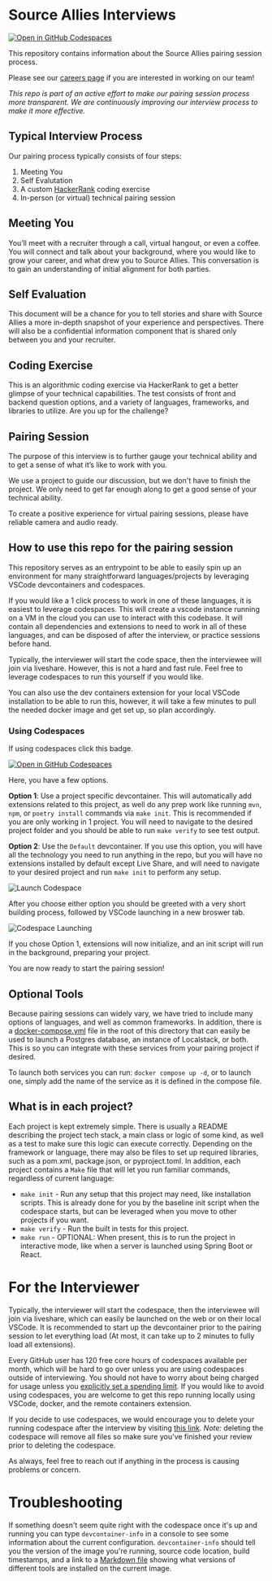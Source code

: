 # Source Allies Interviews

[![Open in GitHub Codespaces](https://github.com/codespaces/badge.svg)](https://github.com/codespaces/new?hide_repo_select=true&ref=main&repo=704560088&skip_quickstart=true)

This repository contains information about the Source Allies pairing session process.

Please see our [careers page](https://www.sourceallies.com/careers/) if you are interested in working on our team!

_This repo is part of an active effort to make our pairing session process more transparent. We are continuously improving our interview process to make it more effective._

## Typical Interview Process

Our pairing process typically consists of four steps:

1. Meeting You
2. Self Evalutation
3. A custom [HackerRank](https://www.hackerrank.com/) coding exercise
4. In-person (or virtual) technical pairing session 

## Meeting You

You’ll meet with a recruiter through a call, virtual hangout, or even a coffee. You will connect and talk about your background, where you would like to grow your career, and what drew you to Source Allies. This conversation is to gain an understanding of initial alignment for both parties.

## Self Evaluation

This document will be a chance for you to tell stories and share with Source Allies a more in-depth snapshot of your experience and perspectives. There will also be a confidential information component that is shared only between you and your recruiter. 

## Coding Exercise

This is an algorithmic coding exercise via HackerRank to get a better glimpse of your technical capabilities. The test consists of front and backend question options, and a variety of languages, frameworks, and libraries to utilize. Are you up for the challenge?

## Pairing Session

The purpose of this interview is to further gauge your technical ability and to get a sense of what it’s like to work with you. 

We use a project to guide our discussion, but we don't have to finish the project. We only need to get far enough along to get a good sense of your technical ability.

To create a positive experience for virtual pairing sessions, please have reliable camera and audio ready.

## How to use this repo for the pairing session

This repository serves as an entrypoint to be able to easily spin up an environment for many straightforward languages/projects by leveraging VSCode devcontainers and codespaces.

If you would like a 1 click process to work in one of these languages, it is easiest to leverage codespaces. This will create a vscode instance running on a VM in the cloud you can use to interact with this codebase.  It will contain all dependencies and extensions to need to work in all of these languages, and can be disposed of after the interview, or practice sessions before hand.

Typically, the interviewer will start the code space, then the interviewee will join via liveshare. However, this is not a hard and fast rule. Feel free to leverage codespaces to run this yourself if you would like.

You can also use the dev containers extension for your local VSCode installation to be able to run this, however, it will take a few minutes to pull the needed docker image and get set up, so plan accordingly.


### Using Codespaces

If using codespaces click this badge.

[![Open in GitHub Codespaces](https://github.com/codespaces/badge.svg)](https://github.com/codespaces/new?hide_repo_select=true&ref=main&repo=704560088&skip_quickstart=true)

Here, you have a few options.

__Option 1__: Use a project specific devcontainer.  This will automatically add extensions related to this project, as well do any prep work like running `mvn`, `npm`, or `poetry install` commands via `make init`.  This is recommended if you are only working in 1 project. You will need to navigate to the desired project folder and you should be able to run `make verify` to see test output.

__Option 2__: Use the `Default` devcontainer.  If you use this option, you will have all the technology you need to run anything in the repo, but you will have no extensions installed by default except Live Share, and will need to navigate to your desired project and run `make init` to perform any setup.

![Launch Codespace](resources/media/LaunchCodespace.png)

After you choose either option you should be greeted with a very short building process, followed by VSCode launching in a new broswer tab.

![Codespace Launching](resources/media/CodespaceLaunching.png)

If you chose Option 1, extensions will now initialize, and an init script will run in the background, preparing your project.

You are now ready to start the pairing session!

## Optional Tools

Because pairing sessions can widely vary, we have tried to include many options of languages, and well as common frameworks. In addition, there is a [docker-compose.yml](docker-compose.yml) file in the root of this directory that can easily be used to launch a Postgres database, an instance of Localstack, or both.  This is so you can integrate with these services from your pairing project if desired.

To launch both services you can run: `docker compose up -d`, or to launch one, simply add the name of the service as it is defined in the compose file.

## What is in each project?

Each project is kept extremely simple.  There is usually a README describing the project tech stack, a main class or logic of some kind, as well as a test to make sure this logic can execute correctly.  Depending on the framework or language, there may also be files to set up required libraries, such as a pom.xml, package.json, or pyproject.toml.  In addition, each project contains a `Make` file that will let you run familiar commands, regardless of current language:

- `make init` - Run any setup that this project may need, like installation scripts.  This is already done for you by the baseline init script when the codespace starts, but can be leveraged when you move to other projects if you want.
- `make verify` -  Run the built in tests for this project.
- `make run` - OPTIONAL: When present, this is to run the project in interactive mode, like when a server is launched using Spring Boot or React.

# For the Interviewer

Typically, the interviewer will start the codespace, then the interviewee will join via liveshare, which can easily be launched on the web or on their local VSCode. It is recommended to start up the devcontainer prior to the pairing session to let everything load (At most, it can take up to 2 minutes to fully load all extensions).

Every GitHub user has 120 free core hours of codespaces available per month, which will be hard to go over unless you are using codespaces outside of interviewing. You should not have to worry about being charged for usage unless you [explicitly set a spending limit](https://docs.github.com/en/billing/managing-billing-for-github-codespaces/managing-the-spending-limit-for-github-codespaces). If you would like to avoid using codespaces, you are welcome to get this repo running locally using VSCode, docker, and the remote containers extension.

If you decide to use codespaces, we would encourage you to delete your running codespace after the interview by visiting [this link](https://github.com/codespaces/). *Note:* deleting the codespace will remove all files so make sure you've finished your review prior to deleting the codespace.

As always, feel free to reach out if anything in the process is causing problems or concern.

# Troubleshooting

If something doesn't seem quite right with the codespace once it's up and running you can type `devcontainer-info` in a console to see some information about the current configuration. `devcontainer-info` should tell you the version of the image you're running, source code location, build timestamps, and a link to a [Markdown file](https://github.com/devcontainers/images/blob/main/src/universal/history/2.5.8.md) showing what versions of different tools are installed on the current image.
